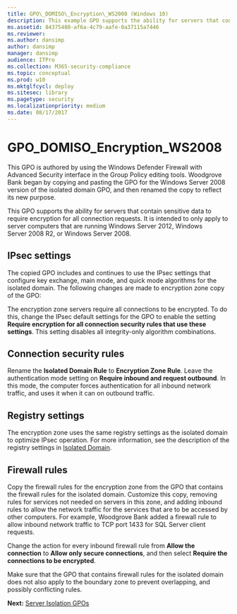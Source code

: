 ```yaml
---
title: GPO\_DOMISO\_Encryption\_WS2008 (Windows 10)
description: This example GPO supports the ability for servers that contain sensitive data to require encryption for all connection requests.
ms.assetid: 84375480-af6a-4c79-aafe-0a37115a7446
ms.reviewer: 
ms.author: dansimp
author: dansimp
manager: dansimp
audience: ITPro
ms.collection: M365-security-compliance
ms.topic: conceptual
ms.prod: w10
ms.mktglfcycl: deploy
ms.sitesec: library
ms.pagetype: security
ms.localizationpriority: medium
ms.date: 08/17/2017
---
```


# GPO\_DOMISO\_Encryption\_WS2008


This GPO is authored by using the Windows Defender Firewall with Advanced Security interface in the Group Policy editing tools. Woodgrove Bank began by copying and pasting the GPO for the Windows Server 2008 version of the isolated domain GPO, and then renamed the copy to reflect its new purpose.

This GPO supports the ability for servers that contain sensitive data to require encryption for all connection requests. It is intended to only apply to server computers that are running Windows Server 2012, Windows Server 2008 R2, or Windows Server 2008.

## IPsec settings


The copied GPO includes and continues to use the IPsec settings that configure key exchange, main mode, and quick mode algorithms for the isolated domain. The following changes are made to encryption zone copy of the GPO:

The encryption zone servers require all connections to be encrypted. To do this, change the IPsec default settings for the GPO to enable the setting **Require encryption for all connection security rules that use these settings**. This setting disables all integrity-only algorithm combinations.

## Connection security rules


Rename the **Isolated Domain Rule** to **Encryption Zone Rule**. Leave the authentication mode setting on **Require inbound and request outbound**. In this mode, the computer forces authentication for all inbound network traffic, and uses it when it can on outbound traffic.

## Registry settings


The encryption zone uses the same registry settings as the isolated domain to optimize IPsec operation. For more information, see the description of the registry settings in [Isolated Domain](isolated-domain.md).

## Firewall rules


Copy the firewall rules for the encryption zone from the GPO that contains the firewall rules for the isolated domain. Customize this copy, removing rules for services not needed on servers in this zone, and adding inbound rules to allow the network traffic for the services that are to be accessed by other computers. For example, Woodgrove Bank added a firewall rule to allow inbound network traffic to TCP port 1433 for SQL Server client requests.

Change the action for every inbound firewall rule from **Allow the connection** to **Allow only secure connections**, and then select **Require the connections to be encrypted**.

Make sure that the GPO that contains firewall rules for the isolated domain does not also apply to the boundary zone to prevent overlapping, and possibly conflicting rules.

**Next:** [Server Isolation GPOs](server-isolation-gpos.md)

 

 





